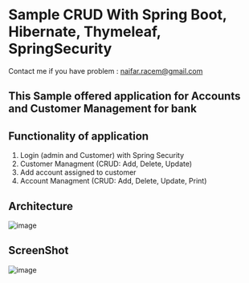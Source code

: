 # Sample CRUD With Spring Boot, Hibernate, Thymeleaf, SpringSecurity
Contact me if you have problem : naifar.racem@gmail.com

## This Sample offered application for Accounts and Customer Management for bank

## Functionality of application
1) Login (admin and Customer) with Spring Security
2) Customer Managment (CRUD: Add, Delete, Update)
3) Add account assigned to customer
4) Account Managment (CRUD: Add, Delete, Update, Print)

## Architecture
![image](https://user-images.githubusercontent.com/78737274/107240281-0893b280-6a2a-11eb-9e2e-d49e0204c435.png)

## ScreenShot
![image](https://user-images.githubusercontent.com/78737274/107240539-50b2d500-6a2a-11eb-8a15-6a268bfd4f3c.png)
